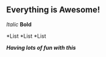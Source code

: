 Everything is Awesome!
---
*Italic*
**Bold**

*List
*List
*List

***Having lots of fun with this***
